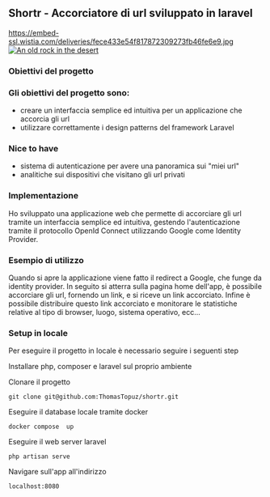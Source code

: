 ## Shortr - Accorciatore di url sviluppato in laravel
https://embed-ssl.wistia.com/deliveries/fece433e54f817872309273fb46fe6e9.jpg
[![An old rock in the desert](https://embed-ssl.wistia.com/deliveries/fece433e54f817872309273fb46fe6e9.jpg "Shiprock, New Mexico by Beau Rogers")](https://embed-ssl.wistia.com/deliveries/fece433e54f817872309273fb46fe6e9.jpg)

### Obiettivi del progetto

### Gli obiettivi del progetto sono:
- creare un interfaccia semplice ed intuitiva per un applicazione che accorcia gli url
- utilizzare correttamente i design patterns del framework Laravel

### Nice to have
- sistema di autenticazione per avere una panoramica sui "miei url"
- analitiche sui dispositivi che visitano gli url privati

### Implementazione
Ho sviluppato una applicazione web che permette di accorciare gli url tramite un interfaccia semplice ed intuitiva,
gestendo l'autenticazione tramite il protocollo OpenId Connect utilizzando Google come Identity Provider.

### Esempio di utilizzo
Quando si apre la applicazione viene fatto il redirect a Google, che funge da identity provider.
In seguito si atterra sulla pagina home dell'app, è possibile accorciare gli url, fornendo un link, e si riceve un link accorciato.
Infine è possibile distribuire questo link accorciato e monitorare le statistiche relative al tipo di browser, luogo, sistema operativo, ecc...

### Setup in locale
Per eseguire il progetto in locale è necessario seguire i seguenti step

Installare php, composer e laravel sul proprio ambiente

Clonare il progetto
```
git clone git@github.com:ThomasTopuz/shortr.git
```

Eseguire il database locale tramite docker
```
docker compose  up
```

Eseguire il web server laravel
```
php artisan serve
```

Navigare sull'app all'indirizzo
```
localhost:8080
```
